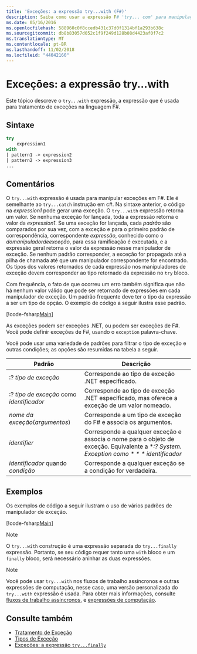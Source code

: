```yaml
---
title: 'Exceções: a expressão try...with (F#)'
description: Saiba como usar a expressão F# 'try... com' para manipulação de exceção.
ms.date: 05/16/2016
ms.openlocfilehash: 588960c0f8ccedb431c37d0f1314bf1a293b638c
ms.sourcegitcommit: db8b83057d052c1f9f249d128b08d4423af0f7c2
ms.translationtype: MT
ms.contentlocale: pt-BR
ms.lasthandoff: 11/02/2018
ms.locfileid: "44042160"
---
```

# <a name="exceptions-the-trywith-expression"></a>Exceções: a expressão try...with

Este tópico descreve o `try...with` expressão, a expressão que é usada para tratamento de exceções na linguagem F#.

## <a name="syntax"></a>Sintaxe

```fsharp
try
    expression1
with
| pattern1 -> expression2
| pattern2 -> expression3
...
```

## <a name="remarks"></a>Comentários

O `try...with` expressão é usada para manipular exceções em F#. Ele é semelhante ao `try...catch` instrução em c#. Na sintaxe anterior, o código na *expression1* pode gerar uma exceção. O `try...with` expressão retorna um valor. Se nenhuma exceção for lançada, toda a expressão retorna o valor da *expression1*. Se uma exceção for lançada, cada *padrão* são comparados por sua vez, com a exceção e para o primeiro padrão de correspondência, correspondente *expressão*, conhecido como o *domanipuladordeexceção*, para essa ramificação é executada, e a expressão geral retorna o valor da expressão nesse manipulador de exceção. Se nenhum padrão corresponder, a exceção for propagada até a pilha de chamada até que um manipulador correspondente for encontrado. Os tipos dos valores retornados de cada expressão nos manipuladores de exceção devem corresponder ao tipo retornado da expressão no `try` bloco.

Com frequência, o fato de que ocorreu um erro também significa que não há nenhum valor válido que pode ser retornado de expressões em cada manipulador de exceção. Um padrão frequente deve ter o tipo da expressão a ser um tipo de opção. O exemplo de código a seguir ilustra esse padrão.

[!code-fsharp[Main](../../../../samples/snippets/fsharp/lang-ref-2/snippet5601.fs)]

As exceções podem ser exceções .NET, ou podem ser exceções de F#. Você pode definir exceções de F#, usando o `exception` palavra-chave.

Você pode usar uma variedade de padrões para filtrar o tipo de exceção e outras condições; as opções são resumidas na tabela a seguir.

|Padrão|Descrição|
|-------|-----------|
|:? *tipo de exceção*|Corresponde ao tipo de exceção .NET especificado.|
|:? *tipo de exceção* como *identificador*|Corresponde ao tipo de exceção .NET especificado, mas oferece a exceção de um valor nomeado.|
|*nome da exceção*(*argumentos*)|Corresponde a um tipo de exceção do F# e associa os argumentos.|
|*identifier*|Corresponde a qualquer exceção e associa o nome para o objeto de exceção. Equivalente a **:? System. Exception como * * * identificador*|
|*identificador* quando *condição*|Corresponde a qualquer exceção se a condição for verdadeira.|

## <a name="examples"></a>Exemplos

Os exemplos de código a seguir ilustram o uso de vários padrões de manipulador de exceção.

[!code-fsharp[Main](../../../../samples/snippets/fsharp/lang-ref-2/snippet5602.fs)]

>[!NOTE]
O `try...with` construção é uma expressão separada do `try...finally` expressão. Portanto, se seu código requer tanto uma `with` bloco e um `finally` bloco, será necessário aninhar as duas expressões.

>[!NOTE]
Você pode usar `try...with` nos fluxos de trabalho assíncronos e outras expressões de computação, nesse caso, uma versão personalizada do `try...with` expressão é usada. Para obter mais informações, consulte [fluxos de trabalho assíncronos](../asynchronous-workflows.md), e [expressões de computação](../computation-expressions.md).

## <a name="see-also"></a>Consulte também

- [Tratamento de Exceção](index.md)
- [Tipos de Exceção](exception-types.md)
- [Exceções: a expressão `try...finally`](the-try-finally-expression.md)
